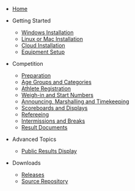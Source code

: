 * [Home](index)
* Getting Started

  * [Windows Installation](LocalWindowsSetup)
  * [Linux or Mac Installation](LocalLinuxMacSetup)
  * [Cloud Installation](Heroku)
  * [Equipment Setup](EquipmentSetup)
* Competition

  * [Preparation](Preparation)
  * [Age Groups and Categories](Categories)
  * [Athlete Registration](Registration)
  * [Weigh-in and Start Numbers](WeighIn)
  * [Announcing, Marshalling and Timekeeping](Announcing)
  * [Scoreboards and Displays](Displays)
  * [Refereeing](Refereeing)
  * [Intermissions and Breaks](Breaks)
  * [Result Documents](Documents)

* Advanced Topics
  * [Public Results Display](Remote)

* Downloads

  * [Releases](https://github.com/jflamy/owlcms4/releases)
  * [Source Repository](https://github.com/jflamy/owlcms4)


